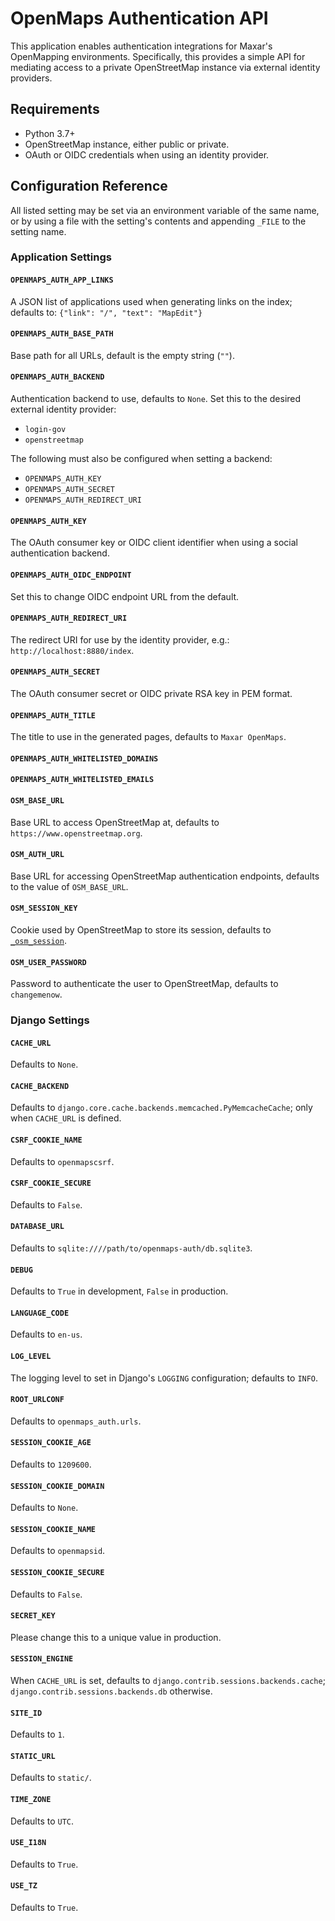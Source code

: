 # OpenMaps Authentication API

This application enables authentication integrations for Maxar's OpenMapping environments. Specifically, this provides a simple API for mediating access to a private OpenStreetMap instance via external identity providers.

## Requirements

* Python 3.7+
* OpenStreetMap instance, either public or private.
* OAuth or OIDC credentials when using an identity provider.

## Configuration Reference

All listed setting may be set via an environment variable of the same name, or by using a file with the setting's contents and appending `_FILE` to the setting name.

### Application Settings

#### `OPENMAPS_AUTH_APP_LINKS`

A JSON list of applications used when generating links on the index; defaults to: `{"link": "/", "text": "MapEdit"}`

#### `OPENMAPS_AUTH_BASE_PATH`

Base path for all URLs, default is the empty string (`""`).

#### `OPENMAPS_AUTH_BACKEND`

Authentication backend to use, defaults to `None`.  Set this to the desired external identity provider:

* `login-gov`
* `openstreetmap`

The following must also be configured when setting a backend:

* `OPENMAPS_AUTH_KEY`
* `OPENMAPS_AUTH_SECRET`
* `OPENMAPS_AUTH_REDIRECT_URI`

#### `OPENMAPS_AUTH_KEY`

The OAuth consumer key or OIDC client identifier when using a social authentication backend.

#### `OPENMAPS_AUTH_OIDC_ENDPOINT`

Set this to change OIDC endpoint URL from the default.

#### `OPENMAPS_AUTH_REDIRECT_URI`

The redirect URI for use by the identity provider, e.g.: `http://localhost:8880/index`.

#### `OPENMAPS_AUTH_SECRET`

The OAuth consumer secret or OIDC private RSA key in PEM format.

#### `OPENMAPS_AUTH_TITLE`

The title to use in the generated pages, defaults to `Maxar OpenMaps`.

#### `OPENMAPS_AUTH_WHITELISTED_DOMAINS`

#### `OPENMAPS_AUTH_WHITELISTED_EMAILS`

#### `OSM_BASE_URL`

Base URL to access OpenStreetMap at, defaults to `https://www.openstreetmap.org`.

#### `OSM_AUTH_URL`

Base URL for accessing OpenStreetMap authentication endpoints, defaults to the value of `OSM_BASE_URL`.

#### `OSM_SESSION_KEY`

Cookie used by OpenStreetMap to store its session, defaults to [`_osm_session`](https://github.com/openstreetmap/openstreetmap-website/blob/master/config/initializers/session_store.rb#L4).

#### `OSM_USER_PASSWORD`

Password to authenticate the user to OpenStreetMap, defaults to `changemenow`.

### Django Settings

#### `CACHE_URL`

Defaults to `None`.

#### `CACHE_BACKEND`

Defaults to `django.core.cache.backends.memcached.PyMemcacheCache`; only when `CACHE_URL` is defined.

#### `CSRF_COOKIE_NAME`

Defaults to `openmapscsrf`.

#### `CSRF_COOKIE_SECURE`

Defaults to `False`.

#### `DATABASE_URL`

Defaults to `sqlite:////path/to/openmaps-auth/db.sqlite3`.

#### `DEBUG`

Defaults to `True` in development, `False` in production.

#### `LANGUAGE_CODE`

Defaults to `en-us`.

#### `LOG_LEVEL`

The logging level to set in Django's `LOGGING` configuration; defaults to `INFO`.

#### `ROOT_URLCONF`

Defaults to `openmaps_auth.urls`.

#### `SESSION_COOKIE_AGE`

Defaults to `1209600`.

#### `SESSION_COOKIE_DOMAIN`

Defaults to `None`.

#### `SESSION_COOKIE_NAME`

Defaults to `openmapsid`.

#### `SESSION_COOKIE_SECURE`

Defaults to `False`.

#### `SECRET_KEY`

Please change this to a unique value in production.

#### `SESSION_ENGINE`

When `CACHE_URL` is set, defaults to `django.contrib.sessions.backends.cache`; `django.contrib.sessions.backends.db` otherwise.

#### `SITE_ID`

Defaults to `1`.

#### `STATIC_URL`

Defaults to `static/`.

#### `TIME_ZONE`

Defaults to `UTC`.

#### `USE_I18N`

Defaults to `True`.

#### `USE_TZ`

Defaults to `True`.
